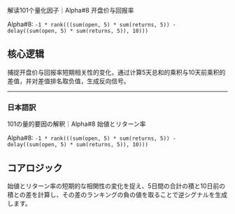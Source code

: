 解读101个量化因子｜Alpha#8 开盘价与回报率

Alpha#8: `-1 * rank(((sum(open, 5) * sum(returns, 5)) - delay((sum(open, 5) * sum(returns, 5)), 10)))`

## 核心逻辑

捕捉开盘价与回报率短期相关性的变化，通过计算5天总和的乘积与10天前乘积的差值，并对差值排名取负值，生成反向信号。

---

### 日本語訳

101の量的要因の解釈｜Alpha#8 始値とリターン率

Alpha#8: `-1 * rank(((sum(open, 5) * sum(returns, 5)) - delay((sum(open, 5) * sum(returns, 5)), 10)))`

## コアロジック

始値とリターン率の短期的な相関性の変化を捉え、5日間の合計の積と10日前の積との差を計算し、その差のランキングの負の値を取ることで逆シグナルを生成します。
